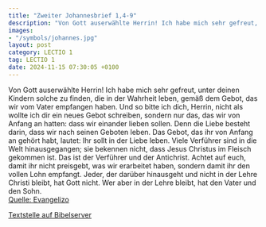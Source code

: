 ```yaml
---
title: "Zweiter Johannesbrief 1,4-9"
description: "Von Gott auserwählte Herrin! Ich habe mich sehr gefreut, unter deinen Kindern solche zu finden, die in der Wahrheit leben, gemäß dem Gebot, das wir vom Vater empfangen haben. Und so bitte ich dich, Herrin, nicht als wollte ich dir ein neues Gebot schreiben, sondern nur das, das w...."
images:
- "/symbols/johannes.jpg"
layout: post
category: LECTIO 1
tag: LECTIO 1
date: 2024-11-15 07:30:05 +0100
---
```

Von Gott auserwählte Herrin! Ich habe mich sehr gefreut, unter deinen Kindern solche zu finden, die in der Wahrheit leben, gemäß dem Gebot, das wir vom Vater empfangen haben.
Und so bitte ich dich, Herrin, nicht als wollte ich dir ein neues Gebot schreiben, sondern nur das, das wir von Anfang an hatten: dass wir einander lieben sollen.<!--more-->
Denn die Liebe besteht darin, dass wir nach seinen Geboten leben. Das Gebot, das ihr von Anfang an gehört habt, lautet: Ihr sollt in der Liebe leben.
Viele Verführer sind in die Welt hinausgegangen; sie bekennen nicht, dass Jesus Christus im Fleisch gekommen ist. Das ist der Verführer und der Antichrist.
Achtet auf euch, damit ihr nicht preisgebt, was wir erarbeitet haben, sondern damit ihr den vollen Lohn empfangt.
Jeder, der darüber hinausgeht und nicht in der Lehre Christi bleibt, hat Gott nicht. Wer aber in der Lehre bleibt, hat den Vater und den Sohn.<br>
[Quelle: Evangelizo](https://evangeliumtagfuertag.org/DE/gospel)

[Textstelle auf Bibelserver](https://www.bibleserver.com/EU/2.Johannes1,4-9)

